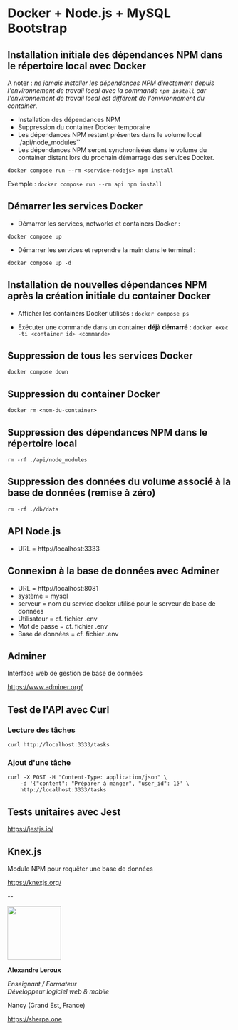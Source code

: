 # Docker + Node.js + MySQL Bootstrap

## Installation initiale des dépendances NPM dans le répertoire local avec Docker

A noter : _ne jamais installer les dépendances NPM directement depuis l'environnement de travail local avec la commande `npm install` car l'environnement de travail local est différent de l'environnement du container_.

- Installation des dépendances NPM
- Suppression du container Docker temporaire
- Les dépendances NPM restent présentes dans le volume local ./api/node_modules``
- Les dépendances NPM seront synchronisées dans le volume du container distant lors du prochain démarrage des services Docker.

`docker compose run --rm <service-nodejs> npm install`

Exemple : `docker compose run --rm api npm install`

## Démarrer les services Docker

- Démarrer les services, networks et containers Docker :

`docker compose up`

- Démarrer les services et reprendre la main dans le terminal :

`docker compose up -d`

## Installation de nouvelles dépendances NPM après la création initiale du container Docker

- Afficher les containers Docker utilisés :
`docker compose ps`

- Exécuter une commande dans un container __déjà démarré__ :
`docker exec -ti <container id> <commande>`

## Suppression de tous les services Docker

`docker compose down`

## Suppression du container Docker

`docker rm <nom-du-container>`

## Suppression des dépendances NPM dans le répertoire local
`rm -rf ./api/node_modules`

## Suppression des données du volume associé à la base de données (remise à zéro)
`rm -rf ./db/data`

## API Node.js
- URL = http://localhost:3333

## Connexion à la base de données avec Adminer
- URL = http://localhost:8081
- système = mysql
- serveur = nom du service docker utilisé pour le serveur de base de données
- Utilisateur = cf. fichier .env
- Mot de passe = cf. fichier .env
- Base de données = cf. fichier .env

## Adminer

Interface web de gestion de base de données

https://www.adminer.org/

## Test de l'API avec Curl

### Lecture des tâches

```
curl http://localhost:3333/tasks
```

### Ajout d'une tâche 

```
curl -X POST -H "Content-Type: application/json" \
    -d '{"content": "Préparer à manger", "user_id": 1}' \
    http://localhost:3333/tasks
```
## Tests unitaires avec Jest

https://jestjs.io/

## Knex.js

Module NPM pour requêter une base de données

https://knexjs.org/

--

<img src="https://sherpa.one/images/sherpa-logotype.png" width="120px">

__Alexandre Leroux__

_Enseignant / Formateur_<br>
_Développeur logiciel web & mobile_

Nancy (Grand Est, France)

https://sherpa.one

